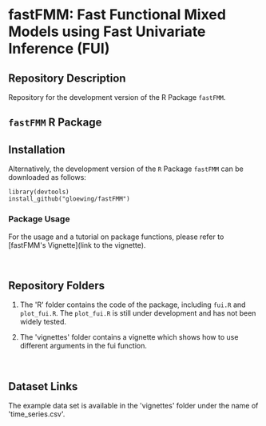 # fastFMM: Fast Functional Mixed Models using Fast Univariate Inference (FUI)

## Repository Description

Repository for the development version of the R Package `fastFMM`.

## `fastFMM` R Package

## Installation

Alternatively, the development version of the $\texttt{R}$ Package `fastFMM` can be downloaded as follows:

```{R}
library(devtools)
install_github("gloewing/fastFMM")
```

###  Package Usage

For the usage and a tutorial on package functions, please refer to [fastFMM's Vignette](link to the vignette). 

<br />

## Repository Folders
1) The 'R' folder contains the code of the package, including `fui.R` and `plot_fui.R`. The `plot_fui.R` is still under development and has not been widely tested.

2) The 'vignettes' folder contains a vignette which shows how to use different arguments in the fui function.

<br />

## Dataset Links

The example data set is available in the 'vignettes' folder under the name of 'time_series.csv'.
